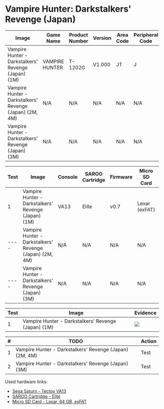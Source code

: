 # Vampire Hunter: Darkstalkers' Revenge (Japan)

| Image                                                   | Game Name      | Product Number | Version | Area Code | Peripheral Code |
| ------------------------------------------------------- | -------------- | -------------- | ------- | --------- | --------------- |
| Vampire Hunter - Darkstalkers' Revenge (Japan) (1M)     | VAMPIRE HUNTER | T-1202G        | V1.000  | JT        | J               |
| Vampire Hunter - Darkstalkers' Revenge (Japan) (2M, 4M) | N/A            | N/A            | N/A     | N/A       | N/A             |
| Vampire Hunter - Darkstalkers' Revenge (Japan) (3M)     | N/A            | N/A            | N/A     | N/A       | N/A             |

| Test | Image                                                   | Console | SAROO Cartridge | Firmware | Micro SD Card | Status     | Time Played |
| ---- | ------------------------------------------------------- | ------- | --------------- | -------- | ------------- | ---------- | ----------- |
| 1    | Vampire Hunter - Darkstalkers' Revenge (Japan) (1M)     | VA13    | Elite           | v0.7     | Lexar (exFAT) | :100:      | 37 minutes  |
| ---- | Vampire Hunter - Darkstalkers' Revenge (Japan) (2M, 4M) | N/A     | N/A             | N/A      | N/A           | :question: | N/A         |
| ---- | Vampire Hunter - Darkstalkers' Revenge (Japan) (3M)     | N/A     | N/A             | N/A      | N/A           | :question: | N/A         |

| Test | Image                                               | Evidence                                                                                         |
| ---- | --------------------------------------------------- | ------------------------------------------------------------------------------------------------ |
| 1    | Vampire Hunter - Darkstalkers' Revenge (Japan) (1M) | [![](https://img.youtube.com/vi/xQsxqfKM8vE/0.jpg)](https://www.youtube.com/watch?v=xQsxqfKM8vE) |

| #   | TODO                                                    | Action |
| --- | ------------------------------------------------------- | ------ |
| 1   | Vampire Hunter - Darkstalkers' Revenge (Japan) (2M, 4M) | Test   |
| 2   | Vampire Hunter - Darkstalkers' Revenge (Japan) (3M)     | Test   |

Used hardware links:

- [Sega Saturn - Tectoy VA13](../../../../Info/Consoles/VA13/README.md)
- [SAROO Cartridge - Elite](../../../../Info/Cartridges/GuangzhouSanStarOnlineShop/1.6/README.md)
- [Micro SD Card - Lexar, 64 GB, exFAT](../../../../Info/SdCards/Lexar/64GB/exfat/README.md)
